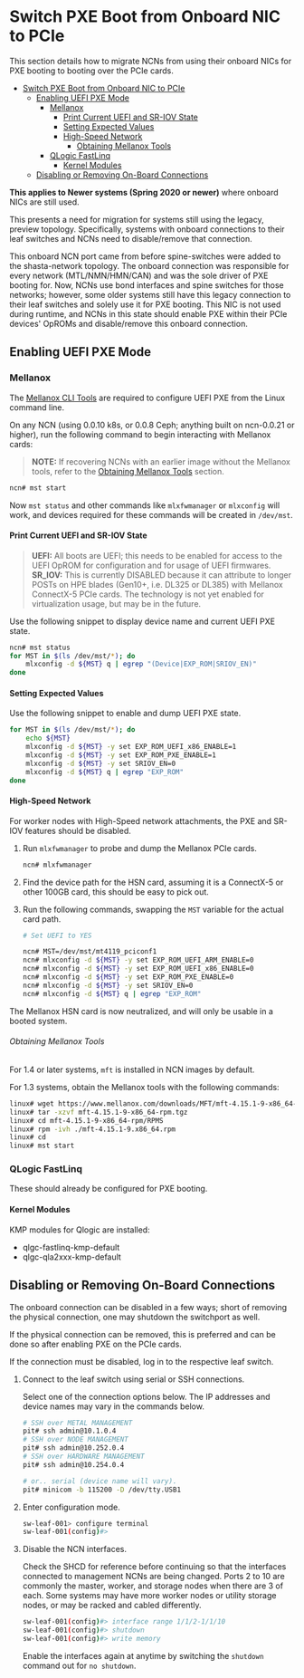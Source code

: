# Switch PXE Boot from Onboard NIC to PCIe

This section details how to migrate NCNs from using their onboard NICs for PXE booting to booting
over the PCIe cards.

- [Switch PXE Boot from Onboard NIC to PCIe](#switch-pxe-boot-from-onboard-nic-to-pcie)
  - [Enabling UEFI PXE Mode](#enabling-uefi-pxe-mode)
    - [Mellanox](#mellanox)
      - [Print Current UEFI and SR-IOV State](#print-current-uefi-and-sr-iov-state)
      - [Setting Expected Values](#setting-expected-values)
      - [High-Speed Network](#high-speed-network)
          - [Obtaining Mellanox Tools](#obtaining-mellanox-tools)
    - [QLogic FastLinq](#qlogic-fastlinq)
      - [Kernel Modules](#kernel-modules)
  - [Disabling or Removing On-Board Connections](#disabling-or-removing-on-board-connections)


**This applies to Newer systems (Spring 2020 or newer)** where onboard NICs are still used.

This presents a need for migration for systems still using the legacy, preview topology. Specifically,
systems with onboard connections to their leaf switches and NCNs need to disable/remove that connection.

This onboard NCN port came from before spine-switches were added to the shasta-network topology. The onboard connection
was responsible for every network (MTL/NMN/HMN/CAN) and was the sole driver of PXE booting for. Now, NCNs use bond interfaces and spine switches for those networks;
however, some older systems still have this legacy connection to their leaf switches and solely use it for PXE booting.
This NIC is not used during runtime, and NCNs in this state should enable PXE within their PCIe devices' OpROMs and disable/remove this onboard connection.

<a name="enabling-uefi-pxe-mode"></a>
## Enabling UEFI PXE Mode

<a name="mellanox"></a>
### Mellanox

The [Mellanox CLI Tools][1] are required to configure UEFI PXE from the Linux command line.

On any NCN (using 0.0.10 k8s, or 0.0.8 Ceph; anything built on ncn-0.0.21 or higher), run the following command to begin interacting with Mellanox cards:

> **NOTE:** If recovering NCNs with an earlier image without the Mellanox tools, refer to the [Obtaining Mellanox Tools](#obtaining-mellanox-tools) section.

```bash
ncn# mst start
```

Now `mst status` and other commands like `mlxfwmanager` or `mlxconfig` will work, and devices required for these commands will be created in `/dev/mst`.

<a name="print-current-uefi-and-sr-iov-state"></a>
#### Print Current UEFI and SR-IOV State

> **UEFI:** All boots are UEFI; this needs to be enabled for access to the UEFI OpROM for configuration and for usage of UEFI firmwares.
> **SR_IOV:** This is currently DISABLED because it can attribute to longer POSTs on HPE blades (Gen10+, i.e. DL325 or DL385) with Mellanox ConnectX-5 PCIe cards. The technology is not yet enabled for virtualization usage, but may be in the future.

Use the following snippet to display device name and current UEFI PXE state.

```bash
ncn# mst status
for MST in $(ls /dev/mst/*); do
    mlxconfig -d ${MST} q | egrep "(Device|EXP_ROM|SRIOV_EN)"
done
```

<a name="setting-expected-values"></a>
#### Setting Expected Values

Use the following snippet to enable and dump UEFI PXE state.

```bash
for MST in $(ls /dev/mst/*); do
    echo ${MST}
    mlxconfig -d ${MST} -y set EXP_ROM_UEFI_x86_ENABLE=1
    mlxconfig -d ${MST} -y set EXP_ROM_PXE_ENABLE=1
    mlxconfig -d ${MST} -y set SRIOV_EN=0
    mlxconfig -d ${MST} q | egrep "EXP_ROM"
done
```

<a name="high-speed-network"></a>
#### High-Speed Network

For worker nodes with High-Speed network attachments, the PXE and SR-IOV features should be
disabled.

1. Run `mlxfwmanager` to probe and dump the Mellanox PCIe cards.

    ```bash
    ncn# mlxfwmanager
    ```

2. Find the device path for the HSN card, assuming it is a ConnectX-5 or other 100GB card, this should be easy to pick out.

3. Run the following commands, swapping the `MST` variable for the actual card path.

    ```bash
    # Set UEFI to YES

    ncn# MST=/dev/mst/mt4119_pciconf1
    ncn# mlxconfig -d ${MST} -y set EXP_ROM_UEFI_ARM_ENABLE=0
    ncn# mlxconfig -d ${MST} -y set EXP_ROM_UEFI_x86_ENABLE=0
    ncn# mlxconfig -d ${MST} -y set EXP_ROM_PXE_ENABLE=0
    ncn# mlxconfig -d ${MST} -y set SRIOV_EN=0
    ncn# mlxconfig -d ${MST} q | egrep "EXP_ROM"
    ```

The Mellanox HSN card is now neutralized, and will only be usable in a booted system.

<a name="obtaining-mellanox-tools"></a>
###### Obtaining Mellanox Tools

For 1.4 or later systems, `mft` is installed in NCN images by default.

For 1.3 systems, obtain the Mellanox tools with the following commands:

```bash
linux# wget https://www.mellanox.com/downloads/MFT/mft-4.15.1-9-x86_64-rpm.tgz
linux# tar -xzvf mft-4.15.1-9-x86_64-rpm.tgz
linux# cd mft-4.15.1-9-x86_64-rpm/RPMS
linux# rpm -ivh ./mft-4.15.1-9.x86_64.rpm
linux# cd
linux# mst start
```

<a name="qlogic-fastlinq"></a>
### QLogic FastLinq

These should already be configured for PXE booting.

<a name="kernel-modules"></a>
#### Kernel Modules

KMP modules for Qlogic are installed:

- qlgc-fastlinq-kmp-default
- qlgc-qla2xxx-kmp-default


<a name="disabling-or-removing-on-board-connections"></a>
## Disabling or Removing On-Board Connections

The onboard connection can be disabled in a few ways; short of removing the physical connection, one
may shutdown the switchport as well.

If the physical connection can be removed, this is preferred and can be done so after enabling PXE on
the PCIe cards.

If the connection must be disabled, log in to the respective leaf switch.

1. Connect to the leaf switch using serial or SSH connections.

   Select one of the connection options below. The IP addresses and device names may vary in the commands below.

   ```bash
   # SSH over METAL MANAGEMENT
   pit# ssh admin@10.1.0.4
   # SSH over NODE MANAGEMENT
   pit# ssh admin@10.252.0.4
   # SSH over HARDWARE MANAGEMENT
   pit# ssh admin@10.254.0.4

   # or.. serial (device name will vary).
   pit# minicom -b 115200 -D /dev/tty.USB1
   ```

2. Enter configuration mode.

   ```sh
   sw-leaf-001> configure terminal
   sw-leaf-001(config)#>
   ```

3. Disable the NCN interfaces.

   Check the SHCD for reference before continuing so that the interfaces connected to management NCNs are being changed. Ports 2 to 10 are commonly the master, worker, and storage nodes when there are 3 of each. Some systems may have more worker nodes or utility storage nodes, or may be racked and cabled differently.

   ```bash
   sw-leaf-001(config)#> interface range 1/1/2-1/1/10
   sw-leaf-001(config)#> shutdown
   sw-leaf-001(config)#> write memory
   ```

   Enable the interfaces again at anytime by switching the `shutdown` command out for `no shutdown`.


[1]: http://www.mellanox.com/page/management_tools


